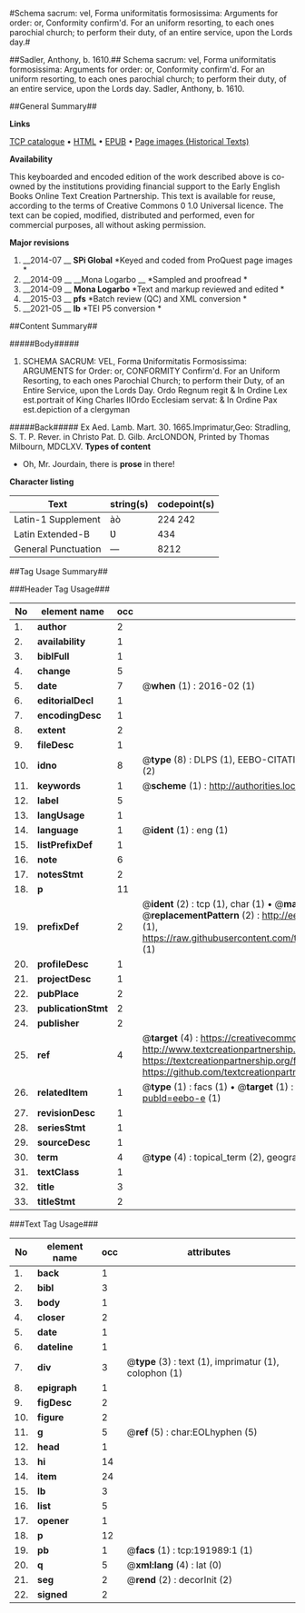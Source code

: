 #Schema sacrum: vel, Forma uniformitatis formosissima: Arguments for order: or, Conformity confirm'd. For an uniform resorting, to each ones parochial church; to perform their duty, of an entire service, upon the Lords day.#

##Sadler, Anthony, b. 1610.##
Schema sacrum: vel, Forma uniformitatis formosissima: Arguments for order: or, Conformity confirm'd. For an uniform resorting, to each ones parochial church; to perform their duty, of an entire service, upon the Lords day.
Sadler, Anthony, b. 1610.

##General Summary##

**Links**

[TCP catalogue](http://www.ota.ox.ac.uk/tcp/)  • 
[HTML](http://tei.it.ox.ac.uk/tcp/Texts-HTML/free/B09/B09937.html)  • 
[EPUB](http://tei.it.ox.ac.uk/tcp/Texts-EPUB/free/B09/B09937.epub) • 
[Page images (Historical Texts)](https://historicaltexts.jisc.ac.uk/eebo-80923563e)

**Availability**

This keyboarded and encoded edition of the work described above is co-owned by the
    institutions providing financial support to the Early English Books Online Text Creation
    Partnership. This text is available for reuse, according to the terms of  Creative Commons 0 1.0 Universal
    licence. The text can be copied, modified, distributed and performed, even for commercial
    purposes, all without asking permission.

**Major revisions**

1. __2014-07 __ __SPi Global__ *Keyed and coded from ProQuest page images *
1. __2014-09 __ __Mona Logarbo __ *Sampled and proofread *
1. __2014-09 __ __Mona Logarbo__ *Text and markup reviewed and edited *
1. __2015-03 __ __pfs__ *Batch review (QC) and XML conversion *
1. __2021-05 __ __lb__ *TEI P5 conversion *

##Content Summary##

#####Body#####

1. SCHEMA SACRUM: VEL, Forma Ʋniformitatis Formosissima: ARGUMENTS for Order: or, CONFORMITY Confirm'd. For an Uniform Resorting, to each ones Parochial Church; to perform their Duty, of an Entire Service, upon the Lords Day. Ordo Regnum regit & In Ordine Lex est.portrait of King Charles IIOrdo Ecclesiam servat: & In Ordine Pax est.depiction of a clergyman

#####Back#####
Ex Aed. Lamb. Mart. 30. 1665.Imprimatur,Geo: Stradling, S. T. P. Rever. in Christo Pat. D. Gilb. ArcLONDON, Printed by Thomas Milbourn, MDCLXV.
**Types of content**

  * Oh, Mr. Jourdain, there is **prose** in there!

**Character listing**


|Text|string(s)|codepoint(s)|
|---|---|---|
|Latin-1 Supplement|àò|224 242|
|Latin Extended-B|Ʋ|434|
|General Punctuation|—|8212|

##Tag Usage Summary##

###Header Tag Usage###

|No|element name|occ|attributes|
|---|---|---|---|
|1.|__author__|2||
|2.|__availability__|1||
|3.|__biblFull__|1||
|4.|__change__|5||
|5.|__date__|7| @__when__ (1) : 2016-02 (1)|
|6.|__editorialDecl__|1||
|7.|__encodingDesc__|1||
|8.|__extent__|2||
|9.|__fileDesc__|1||
|10.|__idno__|8| @__type__ (8) : DLPS (1), EEBO-CITATION (1), VID (1), EEBO-PROQUEST (1), OCLC (2), STC (2)|
|11.|__keywords__|1| @__scheme__ (1) : http://authorities.loc.gov/ (1)|
|12.|__label__|5||
|13.|__langUsage__|1||
|14.|__language__|1| @__ident__ (1) : eng (1)|
|15.|__listPrefixDef__|1||
|16.|__note__|6||
|17.|__notesStmt__|2||
|18.|__p__|11||
|19.|__prefixDef__|2| @__ident__ (2) : tcp (1), char (1)  •  @__matchPattern__ (2) : ([0-9\-]+):([0-9IVX]+) (1), (.+) (1)  •  @__replacementPattern__ (2) : http://eebo.chadwyck.com/downloadtiff?vid=$1&page=$2 (1), https://raw.githubusercontent.com/textcreationpartnership/Texts/master/tcpchars.xml#$1 (1)|
|20.|__profileDesc__|1||
|21.|__projectDesc__|1||
|22.|__pubPlace__|2||
|23.|__publicationStmt__|2||
|24.|__publisher__|2||
|25.|__ref__|4| @__target__ (4) : https://creativecommons.org/publicdomain/zero/1.0/ (1), http://www.textcreationpartnership.org/docs/. (1), https://textcreationpartnership.org/faq/#faq05 (1), https://github.com/textcreationpartnership (1)|
|26.|__relatedItem__|1| @__type__ (1) : facs (1)  •  @__target__ (1) : https://data.historicaltexts.jisc.ac.uk/view?pubId=eebo-e (1)|
|27.|__revisionDesc__|1||
|28.|__seriesStmt__|1||
|29.|__sourceDesc__|1||
|30.|__term__|4| @__type__ (4) : topical_term (2), geographic_name (1), genre_form (1)|
|31.|__textClass__|1||
|32.|__title__|3||
|33.|__titleStmt__|2||


###Text Tag Usage###

|No|element name|occ|attributes|
|---|---|---|---|
|1.|__back__|1||
|2.|__bibl__|3||
|3.|__body__|1||
|4.|__closer__|2||
|5.|__date__|1||
|6.|__dateline__|1||
|7.|__div__|3| @__type__ (3) : text (1), imprimatur (1), colophon (1)|
|8.|__epigraph__|1||
|9.|__figDesc__|2||
|10.|__figure__|2||
|11.|__g__|5| @__ref__ (5) : char:EOLhyphen (5)|
|12.|__head__|1||
|13.|__hi__|14||
|14.|__item__|24||
|15.|__lb__|3||
|16.|__list__|5||
|17.|__opener__|1||
|18.|__p__|12||
|19.|__pb__|1| @__facs__ (1) : tcp:191989:1 (1)|
|20.|__q__|5| @__xml:lang__ (4) : lat (0)|
|21.|__seg__|2| @__rend__ (2) : decorInit (2)|
|22.|__signed__|2||
